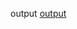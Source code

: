 output
[output](https://htmlpreview.github.io/?https://github.com/Nandhana03/My_Project_Submission/blob/main/Model%20Project-2/grid.html)
